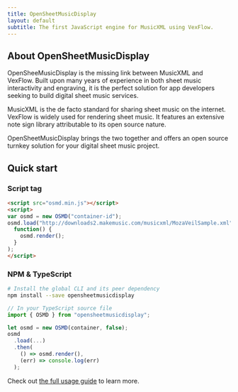 ```yaml
---
title: OpenSheetMusicDisplay
layout: default
subtitle: The first JavaScript engine for MusicXML using VexFlow.
---
```


## About OpenSheetMusicDisplay

OpenSheeMusicDisplay is the missing link between MusicXML and VexFlow. Built upon many years of experience in both sheet music interactivity and engraving, it is the perfect solution for app developers seeking to build digital sheet music services.

MusicXML is the de facto standard for sharing sheet music on the internet. VexFlow is widely used for rendering sheet music. It features an extensive note sign library attributable to its open source nature.

OpenSheetMusicDisplay brings the two together and offers an open source turnkey solution for your digital sheet music project.


## Quick start

### Script tag
```html
<script src="osmd.min.js"></script>
<script>
var osmd = new OSMD("container-id");
osmd.load("http://downloads2.makemusic.com/musicxml/MozaVeilSample.xml").then(
  function() {
    osmd.render();
  }
);
</script>
```

### NPM & TypeScript
```sh
# Install the global CLI and its peer dependency
npm install --save opensheetmusicdisplay
```

```typescript
// In your TypeScript source file
import { OSMD } from "opensheetmusicdisplay";

let osmd = new OSMD(container, false);
osmd
  .load(...)
  .then(
    () => osmd.render(),
    (err) => console.log(err)
  );
```

Check out [the full usage guide](usage/script) to learn more.

[0]: http://www.typescriptlang.org/
